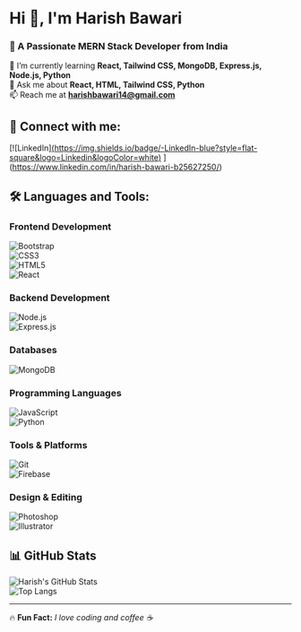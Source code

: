 # Hi 👋, I'm Harish Bawari  
### 🚀 A Passionate MERN Stack Developer from India  

🌱 I’m currently learning **React, Tailwind CSS, MongoDB, Express.js, Node.js, Python**  
💬 Ask me about **React, HTML, Tailwind CSS, Python**  
📫 Reach me at **harishbawari14@gmail.com**   

## 🔗 Connect with me:  
[![LinkedIn][(https://img.shields.io/badge/-LinkedIn-blue?style=flat-square&logo=Linkedin&logoColor=white)](https://www.linkedin.com/in/satish-saha-38596323b)  ](https://www.linkedin.com/in/harish-bawari-b25627250/)

## 🛠 Languages and Tools:  

### **Frontend Development** 
![Bootstrap](https://img.shields.io/badge/Bootstrap-563D7C?style=for-the-badge&logo=bootstrap&logoColor=white)  
![CSS3](https://img.shields.io/badge/CSS3-1572B6?style=for-the-badge&logo=css3&logoColor=white)  
![HTML5](https://img.shields.io/badge/HTML5-E34F26?style=for-the-badge&logo=html5&logoColor=white)  
![React](https://img.shields.io/badge/React-61DAFB?style=for-the-badge&logo=react&logoColor=black)  

### **Backend Development**
![Node.js](https://img.shields.io/badge/Node.js-43853D?style=for-the-badge&logo=node.js&logoColor=white)  
![Express.js](https://img.shields.io/badge/Express.js-000000?style=for-the-badge&logo=express&logoColor=white)  

### **Databases**
![MongoDB](https://img.shields.io/badge/MongoDB-4EA94B?style=for-the-badge&logo=mongodb&logoColor=white)  

### **Programming Languages**
![JavaScript](https://img.shields.io/badge/JavaScript-F7DF1E?style=for-the-badge&logo=javascript&logoColor=black)  
![Python](https://img.shields.io/badge/Python-FFD43B?style=for-the-badge&logo=python&logoColor=blue)  

### **Tools & Platforms**
![Git](https://img.shields.io/badge/Git-F05032?style=for-the-badge&logo=git&logoColor=white)   
![Firebase](https://img.shields.io/badge/Firebase-ffca28?style=for-the-badge&logo=firebase&logoColor=black)    

### **Design & Editing**
![Photoshop](https://img.shields.io/badge/Adobe%20Photoshop-31A8FF?style=for-the-badge&logo=Adobe%20Photoshop&logoColor=white)  
![Illustrator](https://img.shields.io/badge/Adobe%20Illustrator-FF9A00?style=for-the-badge&logo=adobe%20illustrator&logoColor=white)  

## 📊 GitHub Stats  
![Harish's GitHub Stats](https://github-readme-stats.vercel.app/api?username=harishbawari14&show_icons=true&theme=radical)  
![Top Langs](https://github-readme-stats.vercel.app/api/top-langs/?username=harishbawari14&layout=compact&theme=radical)  

---

🔥 **Fun Fact:** *I love coding and coffee ☕*  

